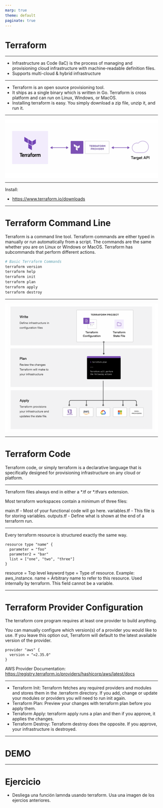 ```yaml
---
marp: true
theme: default
paginate: true
---
```


<style>
img[alt~="center"] {
  display: block;
  margin: 0 auto;
}
</style>

# Terraform

---
- Infrastructure as Code (IaC) is the process of managing and provisioning cloud infrastructure with machine-readable definition files.
- Supports multi-cloud & hybrid infrastructure

---

- Terraform is an open source provisioning tool.
- It ships as a single binary which is written in Go. Terraform is cross platform and can run on Linux, Windows, or MacOS.
- Installing terraform is easy. You simply download a zip file, unzip it, and run it.

---

![center](imgs/tf2.png)

---

Install:
- https://www.terraform.io/downloads

---
# Terraform Command Line
Terraform is a command line tool. Terraform commands are either typed in manually or run automatically from a script.
The commands are the same whether you are on Linux or Windows or MacOS.
Terraform has subcommands that perform different actions.

```bash
# Basic Terraform Commands
terraform version
terraform help
terraform init
terraform plan
terraform apply
terraform destroy
```

---

![center height:16cm](imgs/tf1.png)

---

# Terraform Code

Terraform code, or simply terraform is a declarative language that is specifically designed for provisioning infrastructure on any cloud or platform.


---

Terraform files always end in either a *.tf or *.tfvars extension.

Most terraform workspaces contain a minimum of three files:

main.tf - Most of your functional code will go here.
variables.tf - This file is for storing variables.
outputs.tf - Define what is shown at the end of a terraform run.

---

Every terraform resource is structured exactly the same way.

```
resource type "name" {
  parameter = "foo"
  parameter2 = "bar"
  list = ["one", "two", "three"]
}
```

resource = Top level keyword
type = Type of resource. Example: aws_instance.
name = Arbitrary name to refer to this resource. Used internally by terraform. This field cannot be a variable.

---

# Terraform Provider Configuration

The terraform core program requires at least one provider to build anything.

You can manually configure which version(s) of a provider you would like to use. If you leave this option out, Terraform will default to the latest available version of the provider.

```
provider "aws" {
  version = "=2.35.0"
}
```

AWS Provider Documentation: https://registry.terraform.io/providers/hashicorp/aws/latest/docs

---

- Terraform Init: Terraform fetches any required providers and modules and stores them in the .terraform directory. If you add, change or update your modules or providers you will need to run init again.
- Terraform Plan: Preview your changes with terraform plan before you apply them.
- Terraform Apply: terraform apply runs a plan and then if you approve, it applies the changes.
- Terraform Destroy: Terraform destroy does the opposite. If you approve, your infrastructure is destroyed.

---

# DEMO

---

# Ejercicio

- Desliega una función lamnda usando terraform. Usa una imagen de los ejercios anteriores.
